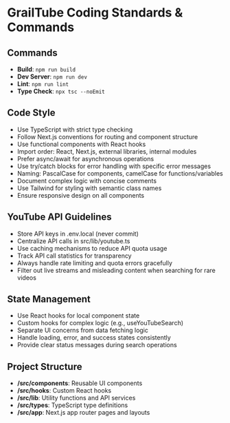 # GrailTube Coding Standards & Commands

## Commands
- **Build**: `npm run build`
- **Dev Server**: `npm run dev`
- **Lint**: `npm run lint`
- **Type Check**: `npx tsc --noEmit`

## Code Style
- Use TypeScript with strict type checking
- Follow Next.js conventions for routing and component structure
- Use functional components with React hooks
- Import order: React, Next.js, external libraries, internal modules
- Prefer async/await for asynchronous operations
- Use try/catch blocks for error handling with specific error messages
- Naming: PascalCase for components, camelCase for functions/variables
- Document complex logic with concise comments
- Use Tailwind for styling with semantic class names
- Ensure responsive design on all components

## YouTube API Guidelines
- Store API keys in .env.local (never commit)
- Centralize API calls in src/lib/youtube.ts
- Use caching mechanisms to reduce API quota usage
- Track API call statistics for transparency
- Always handle rate limiting and quota errors gracefully
- Filter out live streams and misleading content when searching for rare videos

## State Management
- Use React hooks for local component state
- Custom hooks for complex logic (e.g., useYouTubeSearch)
- Separate UI concerns from data fetching logic
- Handle loading, error, and success states consistently
- Provide clear status messages during search operations

## Project Structure
- **/src/components**: Reusable UI components
- **/src/hooks**: Custom React hooks 
- **/src/lib**: Utility functions and API services
- **/src/types**: TypeScript type definitions
- **/src/app**: Next.js app router pages and layouts